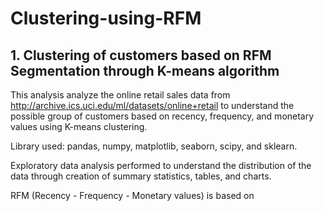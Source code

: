 # Clustering-using-RFM

## 1. Clustering of customers based on RFM Segmentation through K-means algorithm

This analysis analyze the online retail sales data from http://archive.ics.uci.edu/ml/datasets/online+retail to understand the possible group of customers based on recency, frequency, and monetary values using K-means clustering.

Library used: pandas, numpy, matplotlib, seaborn, scipy, and sklearn.

Exploratory data analysis performed to understand the distribution of the data through creation of summary statistics, tables, and charts.

RFM (Recency - Frequency - Monetary values) is based on 
